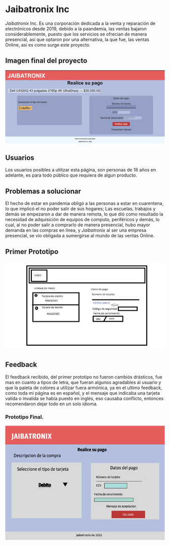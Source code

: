 # Jaibatronix Inc 

  _Jaibatronix_ Inc. Es una corporación dedicada a la venta y reparación de electrónicos desde 2019, debido a la paandemia, las ventas bajaron considerablemente, puesto que los servicios se ofrecian de manera presencial, así que optaron por una alternativa, la que fue, las ventas Online, asi es como surge este proyecto.

## Imagen final del proyecto
![ImagenFinal](https://github.com/Shatterdome01/CDMX013-card-validation/blob/main/Mockups/Final-Project.png?raw=true)

## Usuarios
  Los usuarios posibles a utilizar esta página, son personas de 18 años en adelante, es para todo público que requiera de algun producto.

## Problemas a solucionar
  El hecho de estar en pandemia obligó a las personas a estar en cuarentena, lo que implicó el no poder salir de sus hogares; Las escuelas, trabajos y demás se empezaron a dar de manera remota, lo que dió como resultado la necesidad de adquisición de equipos de computo, periféricos y demás, lo cual, al no poder salir a comprarlo de manera presencial, hubo mayor demanda en las compras en línea, y _Jaibatronix_ al ser una empresa presencial, se vio obligada a sumergirse al mundo de las ventas Online.

## Primer Prototipo
![Jaibatronix](https://github.com/Shatterdome01/CDMX013-card-validation/blob/main/Mockups/1stScreen.jpg?raw=true)
## Feedback
  El feedback recibido, del primer prototipo no fueron cambiós drásticos, fue mas en cuanto a tipos de letra, que fueran algunos agradables al usuario y que la paleta de colores a utilizar fuera armónica, ya en el ultimo feedback, como toda mi página es en español, y el mensaje que indicaba una tarjeta valida o invalida se había puesto en inglés, eso causaba conflicto, entonces recomendaron dejar todo en un solo idioma.

### Prototipo Final.
![Final-prototype](https://github.com/Shatterdome01/CDMX013-card-validation/blob/main/Mockups/Final-Prototype.png?raw=true)
